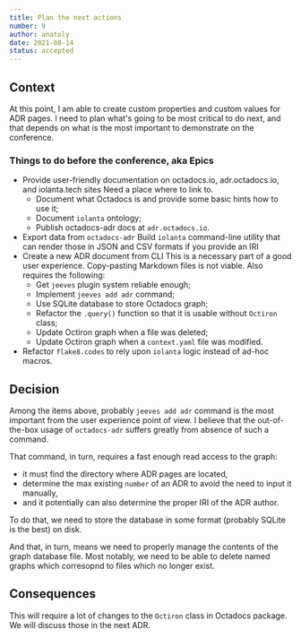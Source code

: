 ```yaml
---
title: Plan the next actions
number: 9
author: anatoly
date: 2021-08-14
status: accepted
---
```


## Context

At this point, I am able to create custom properties and custom values for ADR pages. I need to plan what's going to be most critical to do next, and that depends on what is the most important to demonstrate on the conference.

### Things to do before the conference, aka Epics

- Provide user-friendly documentation on octadocs.io, adr.octadocs.io, and iolanta.tech sites
  Need a place where to link to.
  - Document what Octadocs is and provide some basic hints how to use it;
  - Document `iolanta` ontology;
  - Publish octadocs-adr docs at `adr.octadocs.io`.
- Export data from `octadocs-adr`
  Build `iolanta` command-line utility that can render those in JSON and CSV formats if you provide an IRI
- Create a new ADR document from CLI
  This is a necessary part of a good user experience. Copy-pasting Markdown files is not viable. Also requires the following:
  - Get `jeeves` plugin system reliable enough;
  - Implement `jeeves add adr` command;
  - Use SQLite database to store Octadocs graph;
  - Refactor the `.query()` function so that it is usable without `Octiron` class;
  - Update Octiron graph when a file was deleted;
  - Update Octiron graph when a `context.yaml` file was modified.
- Refactor `flake8.codes` to rely upon `iolanta` logic instead of ad-hoc macros.

## Decision

Among the items above, probably `jeeves add adr` command is the most important from the user experience point of view. I believe that the out-of-the-box usage of `octadocs-adr` suffers greatly from absence of such a command.

That command, in turn, requires a fast enough read access to the graph:
- it must find the directory where ADR pages are located,
- determine the max existing `number` of an ADR to avoid the need to input it manually,
- and it potentially can also determine the proper IRI of the ADR author.

To do that, we need to store the database in some format (probably SQLite is the best) on disk.

And that, in turn, means we need to properly manage the contents of the graph database file. Most notably, we need to be able to delete named graphs which corresopnd to files which no longer exist.

## Consequences

This will require a lot of changes to the `Octiron` class in Octadocs package. We will discuss those in the next ADR.
